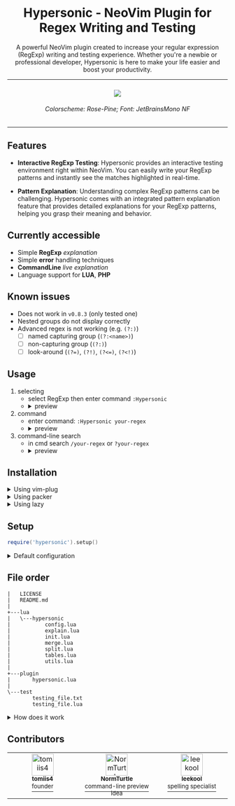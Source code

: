 <h1 align="center"> Hypersonic - NeoVim Plugin for Regex Writing and Testing </h1>

<p align="center">
    A powerful NeoVim plugin created to increase your regular expression (RegExp) writing and testing experience.
    Whether you're a newbie or professional developer, Hypersonic is here to make your life easier and boost your productivity.
</p>


<hr>

<h3 align="center"> <img src='https://media.discordapp.net/attachments/772927831441014847/1121863260128415825/image.png?width=815&height=458'> </h3>
<h6 align="center"> Colorscheme: Rose-Pine; Font: JetBrainsMono NF </h6>

<hr>


## Features

- **Interactive RegExp Testing**:  Hypersonic provides an interactive testing environment right within NeoVim. You can easily write your RegExp patterns and instantly see the matches highlighted in real-time.

- **Pattern Explanation**: Understanding complex RegExp patterns can be challenging. Hypersonic comes with an integrated pattern explanation feature that provides detailed explanations for your RegExp patterns, helping you grasp their meaning and behavior.


## Currently accessible
- Simple **RegExp** *explanation*
- Simple **error** handling techniques
- **CommandLine** *live* *explanation*
- Language support for **LUA**, **PHP**

## Known issues
- Does not work in `v0.8.3` (only tested one)
- Nested groups do not display correctly
- Advanced regex is not working (e.g. `(?:)`)
    - [ ] named capturing group (`(?:<name>)`)
    - [ ] non-capturing group (`(?:)`)
    - [ ] look-around (`(?=)`, `(?!)`, `(?<=)`, `(?<!)`)

## Usage
1. selecting
    - select RegExp then enter command `:Hypersonic`
    - <details>
        <summary> preview </summary>
        <img src='https://media.discordapp.net/attachments/772927831441014847/1121863260128415825/image.png?width=815&height=458'>
    </details>
2. command
    - enter command: `:Hypersonic your-regex`
    - <details>
        <summary> preview </summary>
        <img src='https://media.discordapp.net/attachments/772927831441014847/1121863260451393576/image.png?width=815&height=458'>
    </details>
3. command-line search
    - in cmd search `/your-regex` or `?your-regex`
    - <details>
        <summary> preview </summary>
        <img src='https://media.discordapp.net/attachments/772927831441014847/1121863260736585729/image.png?width=815&height=458'>
    </details>

## Installation

<details>
<summary> Using vim-plug </summary>

```vim
Plug 'tomiis4/Hypersonic.nvim'
```

</details>

<details>
<summary> Using packer </summary>

```lua
use 'tomiis4/Hypersonic.nvim'
```

</details>

<details>
<summary> Using lazy </summary>

```lua
{
    'tomiis4/Hypersonic.nvim',
    event = "CmdlineEnter",
    cmd = "Hypersonic",
    config = function()
        require('hypersonic').setup({
            -- config
        })
    end
},
```

</details>


## Setup

```lua
require('hypersonic').setup()
```

<details>
<summary> Default configuration </summary>

```lua
require('hypersonic').setup({
    ---@type 'none'|'single'|'double'|'rounded'|'solid'|'shadow'|table
    border = 'rounded',
    ---@type number 0-100
    winblend = 0,
    ---@type boolean
    add_padding = true,
    ---@type string
    hl_group = 'Keyword',
    ---@type string
    wrapping = '"',
    ---@type boolean
    enable_cmdline = true
})
```

</details>


## File order
```
|   LICENSE
|   README.md
|
+---lua
|   \---hypersonic
|           config.lua
|           explain.lua
|           init.lua
|           merge.lua
|           split.lua
|           tables.lua
|           utils.lua
|
+---plugin
|       hypersonic.lua
|
\---test
        testing_file.txt
        testing_file.lua
```

<details>
<summary> How does it work </summary>

## How does it work?

### Process
- Take regex from current line.
- Spit to specified format.
- Explain that regex.
- Merge it for better readability.
- Return result in floating window.


### Split

<details>
<summary> input </summary>

```
gr[ae]y
```

</details>

<details>
<summary> output </summary>

```lua
{
    {
        type = "character",
        value = "g"
    },
    {
        type = "character",
        value = "r"
    },
    {
        type = "class",
        value = "ae"
    },
    {
        type = "character",
        value = "y"
    }
}
```

</details>

<details>
<summary> meta characters table </summary>

```lua
local meta_table = {
    ['n'] = 'Newline',
    ['r'] = 'Carriage return',
    ['t'] = 'Tab',
    ['s'] = 'Any whitespace character',
    ['S'] = 'Any non-whitespace character',
    ['d'] = 'Any digit',
    -- more in tables.lua
}
```

</details>

<details>
<summary> Node </summary>

```lua
{
    type = 'character'|'escaped'|'class'|'group'|'quantifier',
    value = '',
    children = Node|{},
    quantifiers = ''
}
```

</details>

- create new table `main={}` (type: _Node[]_)
- loop for each char
    - `\`
        - add future char to `main`
        - skip that char
    - `[`
        - get closing `]`
        - add content between `[]` to `main`
        - skip to closing `]`
    - `(`
        - get closing `)`
        - add split content between `()` to `children`
        - skip to closing `)`
    - `?`|`+`|`*`
        - add char to previous `Node.quantifiers`
    - other
        - create Node with that char

### Explain

<details>
<summary> input </summary>

```js
{
    {
        type = "character",
        value = "g"
    },
    {
        type = "character",
        value = "r"
    },
    {
        type = "class",
        value = "ae"
    },
    {
        type = "character",
        value = "y"
    }
}
```

</details>

<details>
<summary> output </summary>

```lua
{
    {
        explanation = "Match g",
        value = "g"
    },
    {
        explanation = "Match r",
        value = "r"
    },
    {
        children = { "a", "e" },
        explanation = "Match either",
        value = "[ae]"
    },
    {
        explanation = "Match y",
        value = "y"
    }
}
```

</details>

- create new table `main={}` (type: _Explained[]_)
- loop for each Node
    - `type == escaped | character`
        - explain character
        - check if is in any table
            - return that value
    - `type == class`
        - call `explain_class`
    - `type == group`
        - call `explain`

### Merge

<details>
<summary> input </summary>

```js
{
    {
        explanation = "Match g",
        value = "g"
    },
    {
        explanation = "Match r",
        value = "r"
    },
    {
        children = { "a", "e" },
        explanation = "Match either",
        value = "[ae]"
    },
    {
        explanation = "Match y",
        value = "y"
    }
}
```

</details>

<details>
<summary> output </summary>

```lua
{ 
    {
        explanation = "Match gr",
        value = "gr"
    }, 
    {
        explanation = "Match either",
        children = { "a or e" },
        value = "[ae]"
    }, 
    {
        explanation = "Match y",
        value = "y"
    }
}
```

</details>

<details>
<summary> NeoVim output </summary>

```
+-gr[ae]y------------------------------+
| "gr":   Match gr                     |
| "[ae]": Match either                 |
|    1) a or e                         |
| "y":    Match y                      |
+--------------------------------------+
```

</details>

</details>


## Contributors

<table>
    <tbody>
        <tr>
            <td align="center" valign="top" width="14.28%">
                <a href="https://github.com/tomiis4">
                <img src="https://avatars.githubusercontent.com/u/87276646?v=4" width="50px;" alt="tomiis4"/><br />
                <sub><b> tomiis4 </b></sub><br />
                <sup> founder </sup>
                </a><br/>
            </td>
            <td align="center" valign="top" width="14.28%">
                <a href="https://github.com/NormTurtle">
                <img src="https://avatars.githubusercontent.com/u/108952834?v=4" width="50px;" alt="NormTurtle"/><br />
                <sub><b> NormTurtle </b></sub><br />
                <sup> command-line preview idea </sup>
                </a><br/>
            </td>
            <td align="center" valign="top" width="14.28%">
                <a href="https://github.com/leekool">
                <img src="https://avatars.githubusercontent.com/u/88203649?v=4" width="50px;" alt="leekool"/><br />
                <sub><b> leekool </b></sub><br />
                <sup> spelling specialist </sup>
                </a><br/>
            </td>
        </tr>
    </tbody>
</table>
